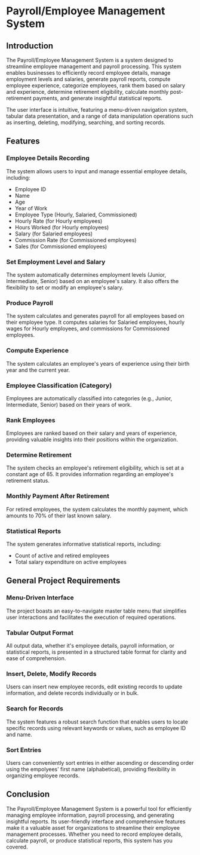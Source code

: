 # Payroll/Employee Management System

## Introduction

The Payroll/Employee Management System is a system designed to streamline employee management and payroll processing. This system enables businesses to efficiently record employee details, manage employment levels and salaries, generate payroll reports, compute employee experience, categorize employees, rank them based on salary and experience, determine retirement eligibility, calculate monthly post-retirement payments, and generate insightful statistical reports. 

The user interface is intuitive, featuring a menu-driven navigation system, tabular data presentation, and a range of data manipulation operations such as inserting, deleting, modifying, searching, and sorting records.

## Features

### Employee Details Recording

The system allows users to input and manage essential employee details, including:

- Employee ID
- Name
- Age
- Year of Work
- Employee Type (Hourly, Salaried, Commissioned)
- Hourly Rate (for Hourly employees)
- Hours Worked (for Hourly employees)
- Salary (for Salaried employees)
- Commission Rate (for Commissioned employees)
- Sales (for Commissioned employees)

### Set Employment Level and Salary

The system automatically determines employment levels (Junior, Intermediate, Senior) based on an employee's salary. It also offers the flexibility to set or modify an employee's salary.

### Produce Payroll

The system calculates and generates payroll for all employees based on their employee type. It computes salaries for Salaried employees, hourly wages for Hourly employees, and commissions for Commissioned employees.

### Compute Experience

The system calculates an employee's years of experience using their birth year and the current year.

### Employee Classification (Category)

Employees are automatically classified into categories (e.g., Junior, Intermediate, Senior) based on their years of work.

### Rank Employees

Employees are ranked based on their salary and years of experience, providing valuable insights into their positions within the organization.

### Determine Retirement

The system checks an employee's retirement eligibility, which is set at a constant age of 65. It provides information regarding an employee's retirement status.

### Monthly Payment After Retirement

For retired employees, the system calculates the monthly payment, which amounts to 70% of their last known salary.

### Statistical Reports

The system generates informative statistical reports, including:

- Count of active and retired employees
- Total salary expenditure on active employees

## General Project Requirements

### Menu-Driven Interface

The project boasts an easy-to-navigate master table menu that simplifies user interactions and facilitates the execution of required operations.

### Tabular Output Format

All output data, whether it's employee details, payroll information, or statistical reports, is presented in a structured table format for clarity and ease of comprehension.

### Insert, Delete, Modify Records

Users can insert new employee records, edit existing records to update information, and delete records individually or in bulk.

### Search for Records

The system features a robust search function that enables users to locate specific records using relevant keywords or values, such as employee ID and name.

### Sort Entries

Users can conveniently sort entries in either ascending or descending order using the empolyees' first name (alphabetical), providing flexibility in organizing employee records.

## Conclusion
The Payroll/Employee Management System is a powerful tool for efficiently managing employee information, payroll processing, and generating insightful reports. Its user-friendly interface and comprehensive features make it a valuable asset for organizations to streamline their employee management processes. Whether you need to record employee details, calculate payroll, or produce statistical reports, this system has you covered.

